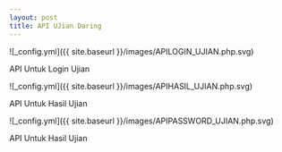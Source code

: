 ```yaml
---
layout: post
title: API UJian Daring
---
```


![_config.yml]({{ site.baseurl }}/images/APILOGIN_UJIAN.php.svg)

API Untuk Login Ujian



![_config.yml]({{ site.baseurl }}/images/APIHASIL_UJIAN.php.svg)

API Untuk Hasil Ujian



![_config.yml]({{ site.baseurl }}/images/APIPASSWORD_UJIAN.php.svg)

API Untuk Hasil Ujian